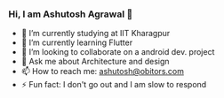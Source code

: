 ### Hi, I am Ashutosh Agrawal 👋


- 🔭 I’m currently studying at IIT Kharagpur
- 🌱 I’m currently learning Flutter
- 👯 I’m looking to collaborate on a android dev. project
- 💬 Ask me about Architecture and design
- 📫 How to reach me: ashutosh@obitors.com
- ⚡ Fun fact: I don't go out and I am slow to respond
